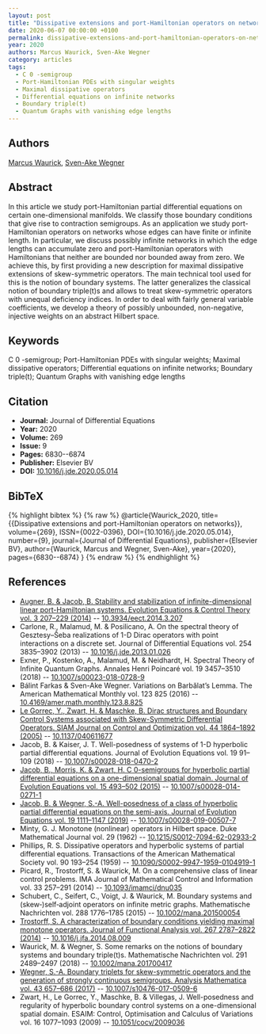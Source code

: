 ```yaml
---
layout: post
title: "Dissipative extensions and port-Hamiltonian operators on networks"
date: 2020-06-07 00:00:00 +0100
permalink: dissipative-extensions-and-port-hamiltonian-operators-on-networks
year: 2020
authors: Marcus Waurick, Sven-Ake Wegner
category: articles
tags:
  - C 0 -semigroup
  - Port-Hamiltonian PDEs with singular weights
  - Maximal dissipative operators
  - Differential equations on infinite networks
  - Boundary triple(t)
  - Quantum Graphs with vanishing edge lengths
---
```

 
## Authors
[Marcus Waurick](authors/marcus-waurick), [Sven-Ake Wegner](authors/sven-ake-wegner)
 
## Abstract
In this article we study port-Hamiltonian partial differential equations on certain one-dimensional manifolds. We classify those boundary conditions that give rise to contraction semigroups. As an application we study port-Hamiltonian operators on networks whose edges can have finite or infinite length. In particular, we discuss possibly infinite networks in which the edge lengths can accumulate zero and port-Hamiltonian operators with Hamiltonians that neither are bounded nor bounded away from zero. We achieve this, by first providing a new description for maximal dissipative extensions of skew-symmetric operators. The main technical tool used for this is the notion of boundary systems. The latter generalizes the classical notion of boundary triple(t)s and allows to treat skew-symmetric operators with unequal deficiency indices. In order to deal with fairly general variable coefficients, we develop a theory of possibly unbounded, non-negative, injective weights on an abstract Hilbert space.
 
## Keywords
C 0 -semigroup; Port-Hamiltonian PDEs with singular weights; Maximal dissipative operators; Differential equations on infinite networks; Boundary triple(t); Quantum Graphs with vanishing edge lengths
 
## Citation
- **Journal:** Journal of Differential Equations
- **Year:** 2020
- **Volume:** 269
- **Issue:** 9
- **Pages:** 6830--6874
- **Publisher:** Elsevier BV
- **DOI:** [10.1016/j.jde.2020.05.014](https://doi.org/10.1016/j.jde.2020.05.014)
 
## BibTeX
{% highlight bibtex %}
{% raw %}
@article{Waurick_2020,
  title={{Dissipative extensions and port-Hamiltonian operators on networks}},
  volume={269},
  ISSN={0022-0396},
  DOI={10.1016/j.jde.2020.05.014},
  number={9},
  journal={Journal of Differential Equations},
  publisher={Elsevier BV},
  author={Waurick, Marcus and Wegner, Sven-Ake},
  year={2020},
  pages={6830--6874}
}
{% endraw %}
{% endhighlight %}
 
## References
- [Augner, B. & Jacob, B. Stability and stabilization of infinite-dimensional linear port-Hamiltonian systems. Evolution Equations &amp; Control Theory vol. 3 207–229 (2014)](stability-and-stabilization-of-infinite-dimensional-linear-port-hamiltonian-systems) -- [10.3934/eect.2014.3.207](https://doi.org/10.3934/eect.2014.3.207)
- Carlone, R., Malamud, M. & Posilicano, A. On the spectral theory of Gesztesy–Šeba realizations of 1-D Dirac operators with point interactions on a discrete set. Journal of Differential Equations vol. 254 3835–3902 (2013) -- [10.1016/j.jde.2013.01.026](https://doi.org/10.1016/j.jde.2013.01.026)
- Exner, P., Kostenko, A., Malamud, M. & Neidhardt, H. Spectral Theory of Infinite Quantum Graphs. Annales Henri Poincaré vol. 19 3457–3510 (2018) -- [10.1007/s00023-018-0728-9](https://doi.org/10.1007/s00023-018-0728-9)
- Bálint Farkas & Sven-Ake Wegner. Variations on Barbălat’s Lemma. The American Mathematical Monthly vol. 123 825 (2016) -- [10.4169/amer.math.monthly.123.8.825](https://doi.org/10.4169/amer.math.monthly.123.8.825)
- [Le Gorrec, Y., Zwart, H. & Maschke, B. Dirac structures and Boundary Control Systems associated with Skew-Symmetric Differential Operators. SIAM Journal on Control and Optimization vol. 44 1864–1892 (2005)](dirac-structures-and-boundary-control-systems-associated-with-skew-symmetric-differential-operators) -- [10.1137/040611677](https://doi.org/10.1137/040611677)
- Jacob, B. & Kaiser, J. T. Well-posedness of systems of 1-D hyperbolic partial differential equations. Journal of Evolution Equations vol. 19 91–109 (2018) -- [10.1007/s00028-018-0470-2](https://doi.org/10.1007/s00028-018-0470-2)
- [Jacob, B., Morris, K. & Zwart, H. C 0-semigroups for hyperbolic partial differential equations on a one-dimensional spatial domain. Journal of Evolution Equations vol. 15 493–502 (2015)](c-0-semigroups-for-hyperbolic-partial-differential-equations-on-a-one-dimensional-spatial-domain) -- [10.1007/s00028-014-0271-1](https://doi.org/10.1007/s00028-014-0271-1)
- [Jacob, B. & Wegner, S.-A. Well-posedness of a class of hyperbolic partial differential equations on the semi-axis. Journal of Evolution Equations vol. 19 1111–1147 (2019)](well-posedness-of-a-class-of-hyperbolic-partial-differential-equations-on-the-semi-axis) -- [10.1007/s00028-019-00507-7](https://doi.org/10.1007/s00028-019-00507-7)
- Minty, G. J. Monotone (nonlinear) operators in Hilbert space. Duke Mathematical Journal vol. 29 (1962) -- [10.1215/S0012-7094-62-02933-2](https://doi.org/10.1215/S0012-7094-62-02933-2)
- Phillips, R. S. Dissipative operators and hyperbolic systems of partial differential equations. Transactions of the American Mathematical Society vol. 90 193–254 (1959) -- [10.1090/S0002-9947-1959-0104919-1](https://doi.org/10.1090/S0002-9947-1959-0104919-1)
- Picard, R., Trostorff, S. & Waurick, M. On a comprehensive class of linear control problems. IMA Journal of Mathematical Control and Information vol. 33 257–291 (2014) -- [10.1093/imamci/dnu035](https://doi.org/10.1093/imamci/dnu035)
- Schubert, C., Seifert, C., Voigt, J. & Waurick, M. Boundary systems and (skew‐)self‐adjoint operators on infinite metric graphs. Mathematische Nachrichten vol. 288 1776–1785 (2015) -- [10.1002/mana.201500054](https://doi.org/10.1002/mana.201500054)
- [Trostorff, S. A characterization of boundary conditions yielding maximal monotone operators. Journal of Functional Analysis vol. 267 2787–2822 (2014)](a-characterization-of-boundary-conditions-yielding-maximal-monotone-operators) -- [10.1016/j.jfa.2014.08.009](https://doi.org/10.1016/j.jfa.2014.08.009)
- Waurick, M. & Wegner, S. Some remarks on the notions of boundary systems and boundary triple(t)s. Mathematische Nachrichten vol. 291 2489–2497 (2018) -- [10.1002/mana.201700417](https://doi.org/10.1002/mana.201700417)
- [Wegner, S.-A. Boundary triplets for skew-symmetric operators and the generation of strongly continuous semigroups. Analysis Mathematica vol. 43 657–686 (2017)](boundary-triplets-for-skew-symmetric-operators-and-the-generation-of-strongly-continuous-semigroups) -- [10.1007/s10476-017-0509-6](https://doi.org/10.1007/s10476-017-0509-6)
- Zwart, H., Le Gorrec, Y., Maschke, B. & Villegas, J. Well-posedness and regularity of hyperbolic boundary control systems on a one-dimensional spatial domain. ESAIM: Control, Optimisation and Calculus of Variations vol. 16 1077–1093 (2009) -- [10.1051/cocv/2009036](https://doi.org/10.1051/cocv/2009036)

